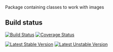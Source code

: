 Package containing classes to work with images

Build status
------------

[![Build Status](https://secure.travis-ci.org/stubbles/stubbles-image.png)](http://travis-ci.org/stubbles/stubbles-image)
[![Coverage Status](https://coveralls.io/repos/github/stubbles/stubbles-image/badge.svg?branch=master)](https://coveralls.io/github/stubbles/stubbles-image?branch=master)

[![Latest Stable Version](https://poser.pugx.org/stubbles/image/version.png)](https://packagist.org/packages/stubbles/image)
[![Latest Unstable Version](https://poser.pugx.org/stubbles/image/v/unstable.png)](//packagist.org/packages/stubbles/image)
